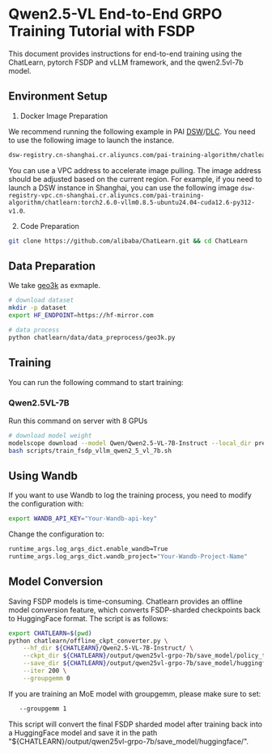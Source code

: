 # Qwen2.5-VL End-to-End GRPO Training Tutorial with FSDP

This document provides instructions for end-to-end training using the ChatLearn, pytorch FSDP and vLLM framework, and the qwen2.5vl-7b model.

## Environment Setup
1. Docker Image Preparation

We recommend running the following example in PAI [DSW](https://help.aliyun.com/zh/pai/user-guide/create-and-manage-dsw-instances/)/[DLC](https://help.aliyun.com/zh/pai/user-guide/create-a-training-task?spm=a2c4g.11186623.help-menu-30347.d_3_3_5_5.2dfb1925l3QjwG). You need to use the following image to launch the instance.
```bash
dsw-registry.cn-shanghai.cr.aliyuncs.com/pai-training-algorithm/chatlearn:torch2.6.0-vllm0.8.5-ubuntu24.04-cuda12.6-py312
```

You can use a VPC address to accelerate image pulling. The image address should be adjusted based on the current region. For example, if you need to launch a DSW instance in Shanghai, you can use the following image `dsw-registry-vpc.cn-shanghai.cr.aliyuncs.com/pai-training-algorithm/chatlearn:torch2.6.0-vllm0.8.5-ubuntu24.04-cuda12.6-py312-v1.0`.

2. Code Preparation

```bash
git clone https://github.com/alibaba/ChatLearn.git && cd ChatLearn
```

## Data Preparation
We take [geo3k](https://www.modelscope.cn/datasets/AI-ModelScope/MATH-lighteval) as exmaple.
```bash
# download dataset
mkdir -p dataset
export HF_ENDPOINT=https://hf-mirror.com

# data process
python chatlearn/data/data_preprocess/geo3k.py
```

## Training
You can run the following command to start training:

### Qwen2.5VL-7B
Run this command on server with 8 GPUs
```bash
# download model weight
modelscope download --model Qwen/Qwen2.5-VL-7B-Instruct --local_dir pretrained_models/Qwen2.5-VL-7B-Instruct
bash scripts/train_fsdp_vllm_qwen2_5_vl_7b.sh
```

## Using Wandb
If you want to use Wandb to log the training process, you need to modify the configuration with: 
```bash
export WANDB_API_KEY="Your-Wandb-api-key"
```
Change the configuration to:
```bash
runtime_args.log_args_dict.enable_wandb=True
runtime_args.log_args_dict.wandb_project="Your-Wandb-Project-Name"
```

## Model Conversion
Saving FSDP models is time-consuming. Chatlearn provides an offline model conversion feature, which converts FSDP-sharded checkpoints back to HuggingFace format. The script is as follows:
```bash
export CHATLEARN=$(pwd)
python chatlearn/offline_ckpt_converter.py \
    --hf_dir ${CHATLEARN}/Qwen2.5-VL-7B-Instruct/ \
    --ckpt_dir ${CHATLEARN}/output/qwen25vl-grpo-7b/save_model/policy_trainer \
    --save_dir ${CHATLEARN}/output/qwen25vl-grpo-7b/save_model/huggingface/ \
    --iter 200 \
    --groupgemm 0
```
If you are training an MoE model with groupgemm, please make sure to set:
```bash
   --groupgemm 1
```
This script will convert the final FSDP sharded model after training back into a HuggingFace model and save it in the path "${CHATLEARN}/output/qwen25vl-grpo-7b/save_model/huggingface/".